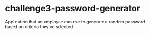 # challenge3-password-generator
Application that an employee can use to generate a random password based on criteria they’ve selected
